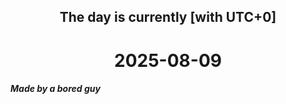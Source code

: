 <h2 align=center>The day is currently [with UTC+0]</h2>
<h1 align=center><!--TIME BEGIN-->2025-08-09<!--TIME END--></h1>
<h5>Made by a bored guy</h5>
